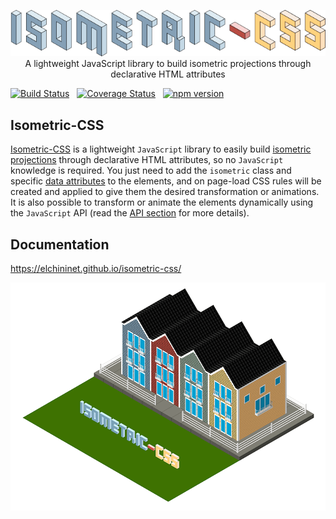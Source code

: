 <p align="center">
    <a href="https://github.com/elchininet/isometric-css">
        <img src="https://raw.githubusercontent.com/elchininet/isometric-css/master/docs-src/src/images/isometric-css.png" width="550" title="isometric-css" />
    </a>
    <br>
    A lightweight JavaScript library to build isometric projections through declarative HTML attributes
</p>

[![Build Status](https://travis-ci.com/elchininet/isometric-css.svg?branch=master)](https://travis-ci.com/elchininet/isometric-css) &nbsp; [![Coverage Status](https://coveralls.io/repos/github/elchininet/isometric-css/badge.svg?branch=master)](https://coveralls.io/github/elchininet/isometric-css?branch=master) &nbsp; [![npm version](https://badge.fury.io/js/isometric-css.svg)](https://badge.fury.io/js/isometric-css)

## Isometric-CSS

[Isometric-CSS](https://elchininet.github.io/isometric-css/) is a lightweight `JavaScript` library to easily build <a href="https://en.wikipedia.org/wiki/Isometric_projection" target="_blank" rel="noreferrer noopener">isometric projections</a> through declarative HTML attributes, so no `JavaScript` knowledge is required. You just need to add the `isometric` class and specific <a href="https://developer.mozilla.org/en-US/docs/Web/HTML/Global_attributes/data-*" target="_blank" rel="noreferrer noopener">data attributes</a> to the elements, and on page-load CSS rules will be created and applied to give them the desired transformation or animations. It is also possible to transform or animate the elements dynamically using the `JavaScript` API (read the [API section](https://elchininet.github.io/isometric-css/library-api) for more details).

## Documentation

https://elchininet.github.io/isometric-css/

<a href="https://elchininet.github.io/isometric-css/">
    <img src="https://raw.githubusercontent.com/elchininet/isometric-css/master/docs-src/src/images/isometric.png" width="838" title="isometric-css" />
</a>
